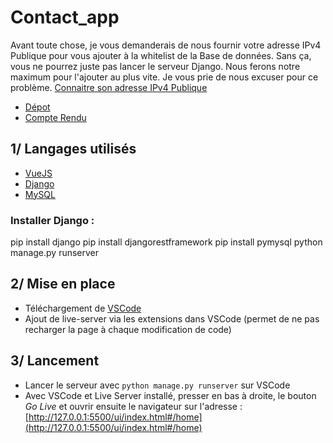 # Contact_app

Avant toute chose, je vous demanderais de nous fournir votre adresse IPv4 Publique pour vous ajouter à la whitelist de la Base de données. Sans ça, vous ne pourrez juste pas lancer le serveur Django. Nous ferons notre maximum pour l'ajouter au plus vite. Je vous prie de nous excuser pour ce problème.
[Connaitre son adresse IPv4 Publique](https://www.whatismyip.com/)

- [Dépot](https://github.com/Charlatan92/contact_app_sae)
- [Compte Rendu](https://contactapp.notion.site/53b3d86093904c588e7882ac7ccdd4bc?v=8ae2b9c7dd804b82964a4bf129c34003)

## 1/ Langages utilisés
- [VueJS](https://vuejs.org/guide/quick-start)
- [Django](https://docs.djangoproject.com/fr/5.0/howto/windows/)
- [MySQL](https://www.mysql.com/fr/downloads/)

### Installer Django :
pip install django
pip install djangorestframework
pip install pymysql
python manage.py runserver

## 2/ Mise en place

- Téléchargement de [VSCode](https://code.visualstudio.com/download)
- Ajout de live-server via les extensions dans VSCode (permet de ne pas recharger la page à chaque modification de code)

## 3/ Lancement

- Lancer le serveur avec `python manage.py runserver` sur VSCode
- Avec VSCode et Live Server installé, presser en bas à droite, le bouton *Go Live* et ouvrir ensuite le navigateur sur l'adresse : [http://127.0.0.1:5500/ui/index.html#/home](http://127.0.0.1:5500/ui/index.html#/home)